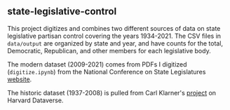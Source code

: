 ## state-legislative-control

This project digitizes and combines two different sources of data on state legislative partisan control covering the years 1934-2021. The CSV files in `data/output` are organized by state and year, and have counts for the total, Democratic, Republican, and other members for each legislative body.

The modern dataset (2009-2021) comes from PDFs I digitized (`digitize.ipynb`) from the National Conference on State Legislatures [website](https://www.ncsl.org/research/about-state-legislatures/partisan-composition.aspx). 

The historic dataset (1937-2008) is pulled from Carl Klarner's [project](https://doi.org/10.7910/DVN/LZHMG3) on Harvard Dataverse.

